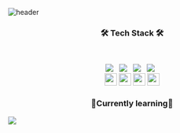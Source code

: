 <!--
**JungHyunMoon/JungHyunMoon** is a ✨ _special_ ✨ repository because its `README.md` (this file) appears on your GitHub profile.

Here are some ideas to get you started:

- 🔭 I’m currently working on ...
- 🌱 I’m currently learning ...
- 👯 I’m looking to collaborate on ...
- 🤔 I’m looking for help with ...
- 💬 Ask me about ...
- 📫 How to reach me: ...
- 😄 Pronouns: ...
- ⚡ Fun fact: ...
-->

![header](https://capsule-render.vercel.app/api?type=waving&color=auto&height=300&section=header&text=Back-end%20Student&fontSize=30)

<h3 align="center"><b>🛠 Tech Stack 🛠</b></h3>
</br>
<p align="center">
<img src="https://img.shields.io/badge/HTML5-E34F26?style=flat-square&logo=HTML5&logoColor=white"/></a> &nbsp
<img src="https://img.shields.io/badge/CSS3-1572B6?style=flat-square&logo=CSS3&logoColor=white"/></a> &nbsp
<img src="https://img.shields.io/badge/JavaScript-F7DF1E?style=flat-square&logo=JavaScript&logoColor=white"/></a> &nbsp
<img src="https://img.shields.io/badge/MySQL-4479A1?style=flat-square&logo=MySQL&logoColor=white"/></a> &nbsp 

<br>
<img src="https://img.shields.io/badge/Java-89A426?style=for-the-badge&logo=java&logoColor=white" height="25" /> 
<img src="https://img.shields.io/badge/jQuery-D17001?style=for-the-badge&logo=jquery&logoColor=white" height="25" /> 
<img src="https://img.shields.io/badge/R-2C2D72?style=for-the-badge&logo=R&logoColor=white" height="25" />


<!-- 응애 -->
<img src="https://img.shields.io/badge/Python-3776AB?style=for-the-badge&logo=python&logoColor=white" height="25" />

<p align="center">
<h3 align="center"><b>🌱Currently learning🌱</b></h3>
<img src="https://img.shields.io/badge/Tableau-E97627?style=flat-square&logo=Tableau&logoColor=white"/></a> &nbsp

